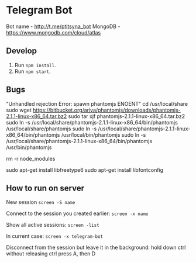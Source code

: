 # Telegram Bot
Bot name - http://t.me/ptitsyna_bot
MongoDB - https://www.mongodb.com/cloud/atlas

## Develop
1. Run `npm install`.
2. Run `npm start`.

## Bugs
"Unhandled rejection Error: spawn phantomjs ENOENT"
cd /usr/local/share
sudo wget https://bitbucket.org/ariya/phantomjs/downloads/phantomjs-2.1.1-linux-x86_64.tar.bz2
sudo tar xjf phantomjs-2.1.1-linux-x86_64.tar.bz2
sudo ln -s /usr/local/share/phantomjs-2.1.1-linux-x86_64/bin/phantomjs /usr/local/share/phantomjs
sudo ln -s /usr/local/share/phantomjs-2.1.1-linux-x86_64/bin/phantomjs /usr/local/bin/phantomjs
sudo ln -s /usr/local/share/phantomjs-2.1.1-linux-x86_64/bin/phantomjs /usr/bin/phantomjs

rm -r node_modules

sudo apt-get install libfreetype6
sudo apt-get install libfontconfig


## How to run on server
New session `screen -S name`

Connect to the session you created earlier: `screen -x name`

Show all active sessions: `screen -list`

In current case: `screen -x telegram-bot`

Disconnect from the session but leave it in the background:
hold down ctrl without releasing ctrl press A, then D
